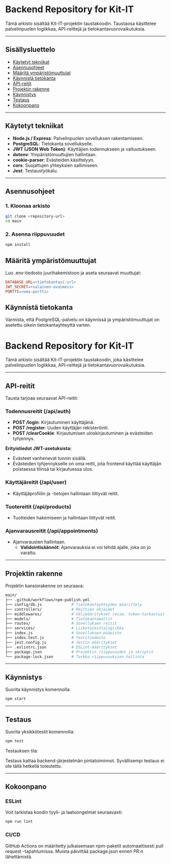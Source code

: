 # Backend Repository for Kit-IT

Tämä arkisto sisältää Kit-IT-projektin taustakoodin. Taustaosa käsittelee palvelinpuolen logiikkaa, API-reittejä ja tietokantavuorovaikutuksia.

---

## Sisällysluettelo
- [Käytetyt tekniikat](#käytetyt-tekniikat)
- [Asennusohjeet](#asennusohjeet)
- [Määritä ympäristömuuttujat](#määritä-ympäristömuuttujat)
- [Käynnistä tietokanta](#käynnistä-tietokanta)
- [API-reitit](#api-reitit)
- [Projektin rakenne](#projektin-rakenne)
- [Käynnistys](#käynnistys)
- [Testaus](#testaus)
- [Kokoonpano](#kokoonpano)

---

## Käytetyt tekniikat

- **Node.js / Express**: Palvelinpuolen sovelluksen rakentamiseen.
- **PostgreSQL**: Tietokanta sovellukselle.
- **JWT (JSON Web Token)**: Käyttäjien todennukseen ja valtuutukseen.
- **dotenv**: Ympäristömuuttujien hallintaan.
- **cookie-parser**: Evästeiden käsittelyyn.
- **cors**: Suojattujen yhteyksien sallimiseen.
- **Jest**: Testaustyökalu.

---

## Asennusohjeet

### 1. Kloonaa arkisto
```bash
git clone <repository-url>
cd main
```

### 2. Asenna riippuvuudet
```bash
npm install
```

## Määritä ympäristömuuttujat
Luo .env-tiedosto juurihakemistoon ja aseta seuraavat muuttujat:

```makefile
DATABASE_URL=<tietokantasi-url>
JWT_SECRET=<salainen-avaimesi>
PORTTI=<oma-portti>
```

## Käynnistä tietokanta
Varmista, että PostgreSQL-palvelu on käynnissä ja ympäristömuuttujat on asetettu oikein tietokantayhteyttä varten.

# Backend Repository for Kit-IT

Tämä arkisto sisältää Kit-IT-projektin taustakoodin, joka käsittelee palvelinpuolen logiikkaa, API-reittejä ja tietokantavuorovaikutuksia.

---

## API-reitit

Tausta tarjoaa seuraavat API-reitit:

### Todennusreitit (/api/auth)
- **POST /login**: Kirjautuminen käyttäjänä.
- **POST /register**: Uuden käyttäjän rekisteröinti.
- **POST /clearCookie**: Kirjautumisen uloskirjautuminen ja evästeiden tyhjennys.

**Erityistiedot JWT-asetuksista:**
- Evästeet vanhenevat tunnin sisällä.
- Evästeiden tyhjennykselle on oma reitti, jota frontend käyttää käyttäjän poistaessa tilinsä tai kirjautuessa ulos.

### Käyttäjäreitit (/api/user)
- Käyttäjäprofiilin ja -tietojen hallintaan liittyvät reitit.

### Tuotereitit (/api/products)
- Tuotteiden hakemiseen ja hallintaan liittyvät reitit.

### Ajanvarausreitit (/api/appointments)
- Ajanvarausten hallintaan.
  - **Validointisäännöt**: Ajanvarauksia ei voi tehdä ajalle, joka on jo varattu.

---

## Projektin rakenne

Projektin kansiorakenne on seuraava:

```bash
main/
├── .github/workflows/npm-publish.yml
├── config/db.js             # Tietokantayhteyden määrittely
├── controllers/             # Reittien ohjaimet
├── middlewares/             # Välimääritykset (esim. token-tarkastus)
├── models/                  # Tietokantamallit
├── routes/                  # Sovelluksen reitit
├── services/                # Liiketoimintalogiikka
├── index.js                 # Sovelluksen pääpiste
├── index.test.js            # Testitiedosto
├── jest.config.js           # Jestin määritykset
├── .eslintrc.json           # ESLint-määritykset
├── package.json             # Projektin riippuvuudet ja skriptit
└── package-lock.json        # Tarkka riippuvuuksien hallinta
```
---

## Käynnistys

Suorita käynnistys komennolla:

```bash
npm start
```

---

## Testaus

Suorita yksikkötestit komennolla:

```bash
npm test
```

Testauksen tila:

Testaus kattaa backend-järjestelmän pintatoiminnot.
Syvällisempi testaus ei ole tällä hetkellä toteutettu.

---

## Kokoonpano

### ESLint

Voit tarkistaa koodin tyyli- ja laatuongelmat seuraavasti:

```bash
npm run lint
```

### CI/CD

GitHub Actions on määritetty julkaisemaan npm-paketit automaattisesti pull request -tapahtumissa. Muista päivittää package.json ennen PR:n lähettämistä.